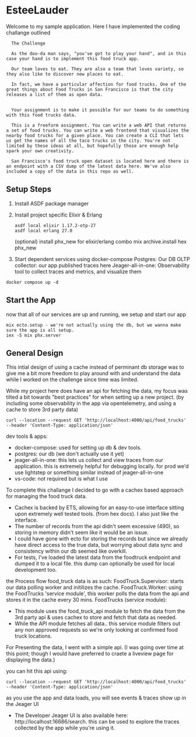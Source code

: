 # EsteeLauder

Welcome to my sample application. Here I have implemented the coding challange outlined

```
  The Challenge

  As the doo-da man says, "you've got to play your hand", and in this case your hand is to implement this food truck app.

  Our team loves to eat. They are also a team that loves variety, so they also like to discover new places to eat.

  In fact, we have a particular affection for food trucks. One of the great things about Food Trucks in San Francisco is that the city releases a list of them as open data.


  Your assignment is to make it possible for our teams to do something with this food trucks data.

  This is a freeform assignment. You can write a web API that returns a set of food trucks. You can write a web frontend that visualizes the nearby food trucks for a given place. You can create a CLI that lets us get the names of all the taco trucks in the city. You're not limited by these ideas at all, but hopefully those are enough help spark your own creativity.

  San Francisco's food truck open dataset is located here and there is an endpoint with a CSV dump of the latest data here. We've also included a copy of the data in this repo as well.
```

## Setup Steps

1. Install ASDF package manager

2. Install project specific Elixir & Erlang

   ```
   asdf local elixir 1.17.2-otp-27
   asdf local erlang 27.0
   ```

   (optional) install phx_new for elixir/erlang combo
   mix archive.install hex phx_new

3. Start dependent services using docker-compose
   Postgres: Our DB
   OLTP collector: our app published traces here
   Jeager-all-in-one: Observability tool to collect traces and metrics, and visualize them

```
docker compose up -d
```

## Start the App

now that all of our services are up and running, we setup and start our app

```
mix ecto.setup - we're not actually using the db, but we wanna make sure the app is all setup.
iex -S mix phx.server
```

## General Design

This intial design of using a cache instead of perminant db storage was to give me a bit more freedom to play around with and understand the data while I worked on the challenge since time was limited.

While my project here does have an api for fetching the data, my focus was tilted a bit towards "best practices" for when setting up a new project. (by including some observability in the app via opentelemetry, and using a cache to store 3rd party data)

```
curl --location --request GET 'http://localhost:4000/api/food_trucks' --header 'Content-Type: application/json'
```

dev tools & apps:

- docker-compose: used for setting up db & dev tools.
- postgres: our db (we don't actually use it yet)
- jeager-all-in-one: this lets us collect and view traces from our application. this is extremely helpful for debugging locally. for prod we'd use lightstep or something similar instead of jeager-all-in-one
- vs-code: not required but is what I use

To complete this challange I decided to go with a cachex based approach for managing the food truck data.

- Cachex is backed by ETS, allowing for an easy-to-use interface sitting upon extremely well tested tools. (from hex docs). I also just like the interface.
- The number of records from the api didn't seem excessive (490), so storing in memory didn't seem like it would be an issue.
- I could have gone with ecto for storing the records but since we already have direct access to the true data, but worrying about data sync and consistency within our db seemed like overkill.
- For tests, I've loaded the latest data from the foodtruck endpoint and dumped it to a local file. this dump can optionally be used for local development too.

the Process flow food_truck data is as such:
FoodTruck.Supervisor: starts our data polling worker and initilizes the cache.
FoodTruck.Worker: using the FoodTrucks 'service module', this worker polls the data from the api and stores it in the cache every 30 mins.
FoodTrucks (service module):

- This module uses the food_truck_api module to fetch the data from the 3rd party api & uses cachex to store and fetch that data as needed.
- While the API module fetches all data.. this service module filters out any non approved requests so we're only looking at confirmed food truck locations.

For Presenting the data, I went with a simple api. (I was going over time at this point; though I would have preferred to craete a liveview page for displaying the data.)

you can hit this api using:

```
curl --location --request GET 'http://localhost:4000/api/food_trucks' --header 'Content-Type: application/json'
```

as you use the app and data loads, you will see events & traces show up in the Jeager UI

- The Developer Jeager UI is also available here: http://localhost:16686/search. this can be used to explore the traces collected by the app while you're using it.
